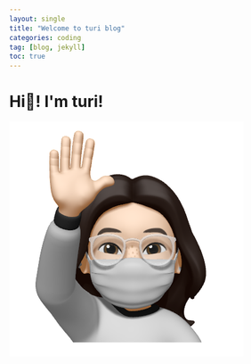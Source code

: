 ```yaml
---
layout: single
title: "Welcome to turi blog"
categories: coding
tag: [blog, jekyll]
toc: true
---
```


# Hi👋! I'm turi!

![](./images/2021-11-03-first/author-logo-16360979581931.png)
